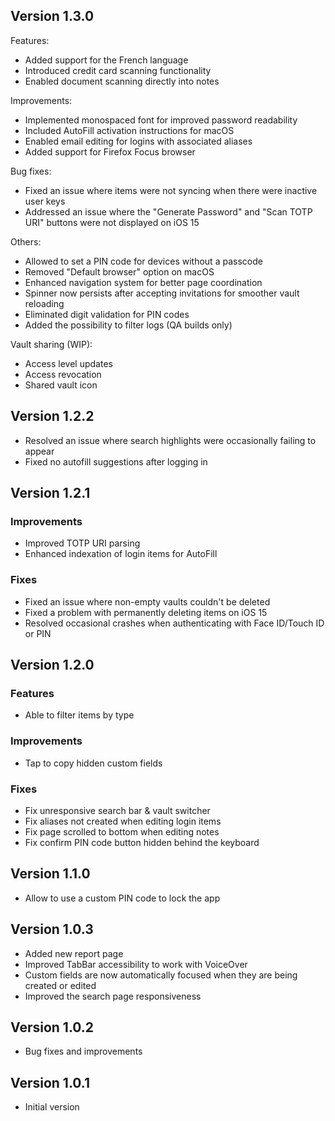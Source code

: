 ## Version 1.3.0
Features:
- Added support for the French language
- Introduced credit card scanning functionality
- Enabled document scanning directly into notes

Improvements:
- Implemented monospaced font for improved password readability
- Included AutoFill activation instructions for macOS
- Enabled email editing for logins with associated aliases
- Added support for Firefox Focus browser

Bug fixes:
- Fixed an issue where items were not syncing when there were inactive user keys
- Addressed an issue where the "Generate Password" and "Scan TOTP URI" buttons were not displayed on iOS 15

Others:
- Allowed to set a PIN code for devices without a passcode
- Removed "Default browser" option on macOS
- Enhanced navigation system for better page coordination
- Spinner now persists after accepting invitations for smoother vault reloading
- Eliminated digit validation for PIN codes
- Added the possibility to filter logs (QA builds only)

Vault sharing (WIP):
- Access level updates
- Access revocation
- Shared vault icon

## Version 1.2.2
- Resolved an issue where search highlights were occasionally failing to appear
- Fixed no autofill suggestions after logging in

## Version 1.2.1
### Improvements
- Improved TOTP URI parsing
- Enhanced indexation of login items for AutoFill

### Fixes
- Fixed an issue where non-empty vaults couldn't be deleted
- Fixed a problem with permanently deleting items on iOS 15
- Resolved occasional crashes when authenticating with Face ID/Touch ID or PIN

## Version 1.2.0
### Features
- Able to filter items by type

### Improvements
- Tap to copy hidden custom fields

### Fixes
- Fix unresponsive search bar & vault switcher
- Fix aliases not created when editing login items
- Fix page scrolled to bottom when editing notes
- Fix confirm PIN code button hidden behind the keyboard

## Version 1.1.0
- Allow to use a custom PIN code to lock the app

## Version 1.0.3
- Added new report page
- Improved TabBar accessibility to work with VoiceOver
- Custom fields are now automatically focused when they are being created or edited
- Improved the search page responsiveness

## Version 1.0.2
- Bug fixes and improvements

## Version 1.0.1
- Initial version